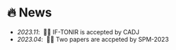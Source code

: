 # 🔥 News
- *2023.11*: &nbsp;🎉🎉 IF-TONIR is accepted by CADJ
- *2023.04*: &nbsp;🎉🎉 Two papers are accpeted by SPM-2023